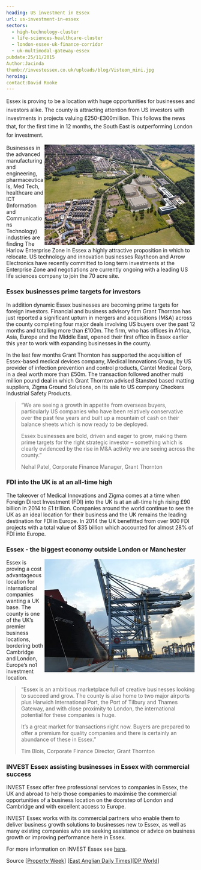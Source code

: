 ```yaml
---
heading: US investment in Essex
url: us-investment-in-essex
sectors:
  - high-technology-cluster
  - life-sciences-healthcare-cluster
  - london-essex-uk-finance-corridor
  - uk-multimodal-gateway-essex 
pubdate:25/11/2015
Author:Jacinda
thumb://investessex.co.uk/uploads/blog/Visteon_mini.jpg
heroimg:
contact:David Rooke
---
```

<p><span style='line-height: 1.6;'>Essex is proving to be a location with huge opportunities for businesses and investors alike. The county is attracting attention from US investors with investments in projects valuing £250-£300million. This follows the news that, for the first time in 12 months, the South East is outperforming London for investment.</span></p><p><img alt='Harlow Enterprise Zone Essex' src='../uploads/blog/Harlow_ez_400.jpg' style='width: 400px; height: 267px; margin-left: 2px; margin-right: 2px; float: right;'/>Businesses in the advanced manufacturing and engineering, pharmaceuticals, Med Tech, healthcare and ICT (Information and Communications Technology) industries are finding The Harlow Enterprise Zone in Essex a highly attractive proposition in which to relocate. US technology and innovation businesses Raytheon and Arrow Electronics have recently committed to long term investments at the Enterprise Zone and negotiations are currently ongoing with a leading US life sciences company to join the 70 acre site.</p><h3>Essex businesses prime targets for investors</h3><p>In addition dynamic Essex businesses are becoming prime targets for foreign investors. Financial and business advisory firm Grant Thornton has just reported a significant upturn in mergers and acquisitions (M&amp;A) across the county completing four major deals involving US buyers over the past 12 months and totalling more than £100m. The firm, who has offices in Africa, Asia, Europe and the Middle East, opened their first office in Essex earlier this year to work with expanding businesses in the county.</p><p>In the last few months Grant Thornton has supported the acquisition of Essex-based medical devices company, Medical Innovations Group, by US provider of infection prevention and control products, Cantel Medical Corp, in a deal worth more than £50m. The transaction followed another multi million pound deal in which Grant Thornton advised Stansted based matting suppliers, Zigma Ground Solutions, on its sale to US company Checkers Industrial Safety Products.</p><blockquote><p>“We are seeing a growth in appetite from overseas buyers, particularly US companies who have been relatively conservative over the past few years and built up a mountain of cash on their balance sheets which is now ready to be deployed.</p><p>Essex businesses are bold, driven and eager to grow, making them prime targets for the right strategic investor – something which is clearly evidenced by the rise in M&amp;A activity we are seeing across the county.”</p><p>Nehal Patel, Corporate Finance Manager, Grant Thornton</p></blockquote><h3>FDI into the UK is at an all-time high</h3><p>The takeover of Medical Innovations and Zigma comes at a time when Foreign Direct Investment (FDI) into the UK is at an all-time high rising £90 billion in 2014 to £1 trillion. Companies around the world continue to see the UK as an ideal location for their business and the UK remains the leading destination for FDI in Europe. In 2014 the UK benefitted from over 900 FDI projects with a total value of $35 billion which accounted for almost 28% of FDI into Europe.</p><h3>Essex - the biggest economy outside London or Manchester</h3><p><img alt='MSC Roberta at DP World London Gateway Essex' src='../uploads/blog/Msc_roberta_400.jpg' style='width: 400px; height: 300px; margin-left: 2px; margin-right: 2px; float: right;'/>Essex is proving a cost advantageous location for international companies wanting a UK base. The county is one of the UK’s premier business locations, bordering both Cambridge and London, Europe’s no1 investment location.</p><blockquote><p>“Essex is an ambitious marketplace full of creative businesses looking to succeed and grow. The county is also home to two major airports plus Harwich International Port, the Port of Tilbury and Thames Gateway, and with close proximity to London, the international potential for these companies is huge.</p><p>It’s a great market for transactions right now. Buyers are prepared to offer a premium for quality companies and there is certainly an abundance of these in Essex.”</p><p>Tim Blois, Corporate Finance Director, Grant Thornton</p></blockquote><h3>INVEST Essex assisting businesses in Essex with commercial success</h3><p>INVEST Essex offer free professional services to companies in Essex, the UK and abroad to help those companies to maximise the commercial opportunities of a business location on the doorstep of London and Cambridge and with excellent access to Europe.</p><p>INVEST Essex works with its commercial partners who enable them to deliver business growth solutions to businesses new to Essex, as well as many existing companies who are seeking assistance or advice on business growth or improving performance here in Essex.</p><p>For more information on INVEST Essex see <a href='../index.html' target='_blank'>here</a>.</p><p>Source [<a href='http://m.propertyweek.com/data/investment-in-the-regions-tops-london/5077569.article'>Property Week</a>] [<a href='http://www.eadt.co.uk/business/essex_a_prime_target_for_overseas_investors_1_4299409'>East Anglian Daily Times</a>][<a href='http://www.londongateway.com/media-page/press-releases/msc-australia-express-service-begins-calling-dp-world-london-gateway-port/' target='_blank'>DP World</a>]</p>